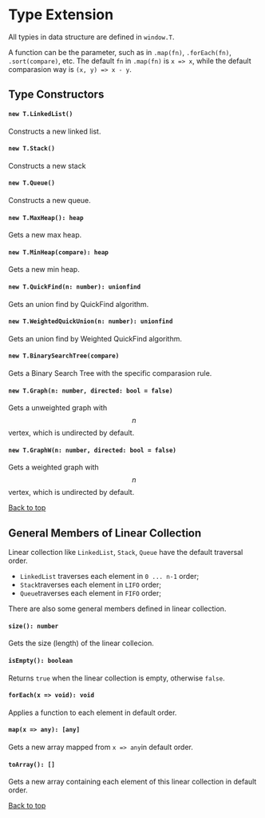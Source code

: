 <a name="t"></a>
# Type Extension
All typies in data structure are defined in `window.T`.

A function can be the parameter, such as in `.map(fn)`, `.forEach(fn)`, `.sort(compare)`, etc. 
The default `fn` in `.map(fn)` is `x => x`, while the default comparasion way is `(x, y) => x - y`.

## Type Constructors
#### `new T.LinkedList()`
Constructs a new linked list.
#### `new T.Stack()`
Constructs a new stack
#### `new T.Queue()`
Constructs a new queue.
#### `new T.MaxHeap(): heap`
Gets a new max heap.
#### `new T.MinHeap(compare): heap`
Gets a new min heap.
#### `new T.QuickFind(n: number): unionfind`
Gets an union find by QuickFind algorithm.
#### `new T.WeightedQuickUnion(n: number): unionfind`
Gets an union find by Weighted QuickFind algorithm.
#### `new T.BinarySearchTree(compare)`
Gets a Binary Search Tree with the specific comparasion rule.
#### `new T.Graph(n: number, directed: bool = false)`
Gets a unweighted graph with $$n$$ vertex, which is undirected by default.
#### `new T.GraphW(n: number, directed: bool = false)`
Gets a weighted graph with $$n$$ vertex, which is undirected by default.

[Back to top](#t)

## General Members of Linear Collection
Linear collection like `LinkedList`, `Stack`, `Queue` have the default traversal order. 

* `LinkedList` traverses each element in `0 ... n-1` order;
* `Stack`traverses each element in `LIFO` order;
* `Queue`traverses each element in `FIFO` order;

There are also some general members defined in linear collection.

#### `size(): number`
Gets the size (length) of the linear collecion.
#### `isEmpty(): boolean`
Returns `true` when the linear collection is empty, otherwise `false`.
#### `forEach(x => void): void`
Applies a function to each element in default order.
#### `map(x => any): [any]`
Gets a new array mapped from `x => any`in default order.
#### `toArray(): []`
Gets a new array containing each element of this linear collection in default order.

[Back to top](#t)